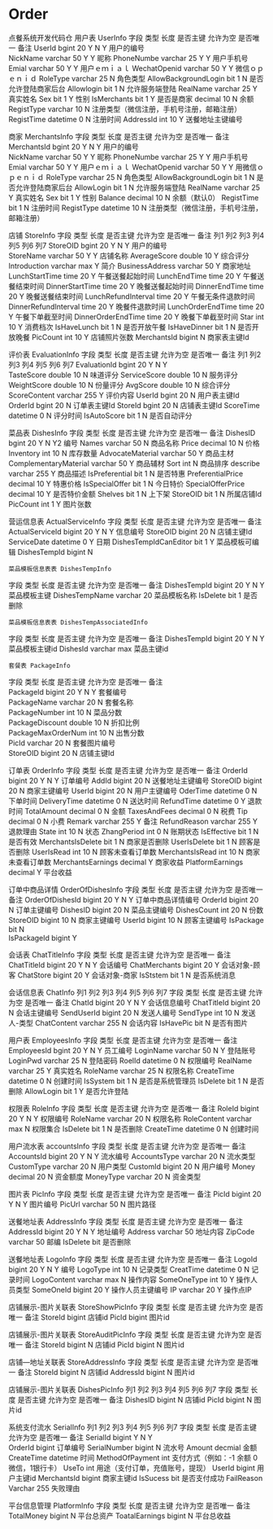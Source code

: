 # Order
点餐系统开发代码仓
用户表 UserInfo
字段	类型	长度	是否主键	允许为空	是否唯一	备注
UserId	bgint	20	Y	N	Y	用户的编号  
NickName	varchar	50		Y	Y	昵称
PhoneNumbe	varchar	25		Y	Y	用户手机号
Emial	varchar	50		Y	Y	用户ｅｍｉａｌ
WechatOpenid	varchar	50		Y	Y	微信ｏｐｅｎｉｄ
RoleType	varchar	25		N		角色类型
AllowBackgroundLogin	bit	1		N		是否允许登陆商家后台
Allowlogin	bit	1		N		允许服务端登陆
RealName	varchar	25		Y		真实姓名
Sex	bit	1		Y		性别
IsMerchants	bit	1		Y		是否是商家
	decimal	10		N		余额
RegistType	varchar	10		N		注册类型（微信注册，手机号注册，邮箱注册）
RegistTime	datetime	0		N		注册时间
AddressId	int	10		Y		送餐地址主键编号










商家 MerchantsInfo
字段	类型	长度	是否主键	允许为空	是否唯一	备注
MerchantsId	bgint	20	Y	N	Y	用户的编号  
NickName	varchar	50		Y	Y	昵称
PhoneNumbe	varchar	25		Y	Y	用户手机号
Emial	varchar	50		Y	Y	用户ｅｍｉａｌ
WechatOpenid	varchar	50		Y	Y	用微信ｏｐｅｎｉｄ
RoleType	varchar	25		N		角色类型
AllowBackgroundLogin	bit	1		N		是否允许登陆商家后台
AllowLogin	bit	1		N		允许服务端登陆
RealName	varchar	25		Y		真实姓名
Sex	bit	1		Y		性别
Balance	decimal	10		N		余额（默认0）
RegistTime	bit	1		N		注册时间
RegistType	datetime	10		N		注册类型（微信注册，手机号注册，邮箱注册）

店铺 StoreInfo
字段	类型	长度	是否主键	允许为空	是否唯一	备注
列1	列2	列3	列4	列5	列6	列7
StoreOID	bgint	20	Y	N	Y	用户的编号  
StoreName	varchar	50		Y	Y	店铺名称
AverageScore	double	10		Y		综合评分
Introduction	varchar	max		Y		简介
BusinessAddress	varchar	50		Y		商家地址
LunchStartTime	time	20		Y		午餐送餐起始时间
LunchEndTime	time	20		Y		午餐送餐结束时间
DinnerStartTime	time	20		Y		晚餐送餐起始时间
DinnerEndTime	time	20		Y		晚餐送餐结束时间
LunchRefundInterval	time	20		Y		午餐无条件退款时间
DinnerRefundInterval	time	20		Y		晚餐件退款时间
LunchOrderEndTime	time	20		Y		午餐下单截至时间
DinnerOrderEndTime	time	20		Y		晚餐下单截至时间
Star	int	10		Y		消费档次
IsHaveLunch	bit	1		N		是否开放午餐
IsHaveDinner	bit	1		N		是否开放晚餐
PicCount	int	10		Y		店铺照片张数
MerchantsId	bigint			N		商家表主键Id

评价表 EvaluationInfo
字段	类型	长度	是否主键	允许为空	是否唯一	备注
列1	列2	列3	列4	列5	列6	列7
EvaluationId	bgint	20	Y	N	Y	
TasteScore	double	10		N		味道评分
ServiceScore	double	10		N		服务评分
WeightScore	double	10		N		份量评分
AvgScore	double	10		N		综合评分
ScoreContent	varchar	255		Y		评价内容
UserId	bgint	20		N		用户表主键Id
OrderId	bgint	20		N		订单表主键Id
StoreId	bgint	20		N		店铺表主键Id
ScoreTime	datetime	0		N		评分时间
IsAutoScore	bit	1		N		是否自动评分









菜品表 DishesInfo
字段	类型	长度	是否主键	允许为空	是否唯一	备注
DishesID	bgint	20	Y	N	Y2	编号
Names	varchar	50		N		商品名称
Price	decimal	10		N		价格
Inventory	int	10		N		库存数量
AdvocateMaterial	varchar	50		Y		商品主材
ComplementaryMaterial	varchar	50		Y		商品辅材
Sort	int			N		商品排序
describe	varchar	255		Y		商品描述
IsPreferential	bit	1		N		是否特惠
PreferentialPrice	decimal	10		Y		特惠价格
IsSpecialOffer	bit	1		N		今日特价
SpecialOfferPrice	decimal	10		Y		是否特价金额
Shelves	bit	1		N		上下架
StoreOID	bit	1		N		所属店铺Id
PicCount	int	1		Y		图片张数

营运信息表 ActualServiceInfo
字段	类型	长度	是否主键	允许为空	是否唯一	备注
ActualServiceId	bigint	20	Y	N	Y	信息编号
StoreOID	bigint	20		N		店铺主键Id
ServiceDate	datetime	0		Y		日期
DishesTempIdCanEditor	bit	1		Y		菜品模板可编辑
DishesTempId	bigint			N		


	菜品模板信息表表 DishesTempInfo
字段	类型	长度	是否主键	允许为空	是否唯一	备注
DishesTempId	bigint	20	Y	N	Y	菜品模板主键
DishesTempName	varchar	20				菜品模板名称
IsDelete	bit	1				是否删除
						


	菜品模板信息表表 DishesTempAssociatedInfo
字段	类型	长度	是否主键	允许为空	是否唯一	备注
DishesTempId	bigint	20	Y	N	Y	菜品模板主键id
DishesId	varchar	max				菜品主键id







	套餐表 PackageInfo			
字段	类型	长度	是否主键	允许为空	是否唯一	备注				
PackageId	bigint	20	Y	N	Y	套餐编号				
PackageName	varchar	20		N		套餐名称				
PackageNumber	int	10		N		菜品分数				
PackageDiscount	double	10		N		折扣比例				
PackageMaxOrderNum	int	10		N		出售分数				
PicId	varchar	20		N		套餐图片编号	
StoreOID	bigint	20		N		店铺主键Id				




订单表 OrderInfo
字段	类型	长度	是否主键	允许为空	是否唯一	备注
OrderId	bigint	20	Y	N	Y	订单编号
AddId	bigint	20		N		送餐地址主键编号
StoreOID	bigint	20		N		商家主键编号
UserId	bigint	20		N		用户主键编号
OderTime	datetime	0		N		下单时间
DeliveryTime	datetime	0		N		送达时间
RefundTime	datetime	0		Y		退款时间
TotalAmount	decimal	0		N		金额
TaxesAndFees	decimal	0		N		税费
Tip	decimal	0		N		小费
Remark	varchar	255		Y		备注
RefundReason	varchar	255		Y		退款理由
State	int	10		N		状态
ZhangPeriod	int	0		N		账期状态
IsEffective	bit	1		N		是否有效
MerchantsIsDelete	bit	1		N		商家是否删除
UserIsDelete	bit	1		N		顾客是否删除
UserIsRead	int	10		N		顾客未查看订单数
MerchantsIsRead	int	10		N		商家未查看订单数
MerchantsEarnings	decimal			Y		商家收益
PlatformEarnings	decimal			Y		平台收益



	


订单中商品详情 OrderOfDishesInfo
字段	类型	长度	是否主键	允许为空	是否唯一	备注
OrderOfDishesId	bigint	20	Y	N	Y	订单中商品详情编号
OrderId	bigint	20		N		订单主键编号
DishesID	bigint	20		N		菜品主键编号
DishesCount	int	20		N		份数
StoreOID	bigint	10		N		商家主键编号
UserId	bigint	10		N		顾客主键编号
IsPackage	bit			N		
IsPackageId	bigint			Y		



会话表 ChatTitleInfo
字段	类型	长度	是否主键	允许为空	是否唯一	备注
ChatTitleId	bigint	20	Y	N	Y	会话编号
ChatMerchants	bigint	20		Y		会话对象-顾客
ChatStore	bigint	20		Y		会话对象-商家
IsStstem	bit	1		N		是否系统消息




会话信息表 ChatInfo
列1	列2	列3	列4	列5	列6	列7
字段	类型	长度	是否主键	允许为空	是否唯一	备注
ChatId	bigint	20	Y	N	Y	会话信息编号
ChatTitleId	bigint	20		N		会话主键编号
SendUserId	bigint	20		N		发送人编号
SendType	int	10		N		发送人-类型
ChatContent	varchar	255		N		会话内容
IsHavePic	bit			N		是否有图片











用户表 EmployeesInfo
字段	类型	长度	是否主键	允许为空	是否唯一	备注
EmployeesId	bgint	20	Y	N	Y	员工编号 
LoginName	varchar	50		N	Y	登陆账号
LoginPwd	varchar	25		N		登陆密码
RoelId	datetime	0		N		权限编号
RealName	varchar	25		Y		真实姓名
RoleName	varchar	25		N		权限名称
CreateTime	datetime	0		N		创建时间
IsSystem	bit	1		N		是否是系统管理员
IsDelete	bit	1		N		是否删除
AllowLogin	bit	1		Y		是否允许登陆




权限表 RoleInfo
字段	类型	长度	是否主键	允许为空	是否唯一	备注
RoleId	bigint	20	Y	N	Y	权限编号
RoleName	varchar	20		N		权限名称
RoleContent	varchar	max		N		权限集合
IsDelete	bit	1		N		是否删除
CreateTime	datetime	0		N		创建时间



用户流水表 accountsInfo
字段	类型	长度	是否主键	允许为空	是否唯一	备注
AccountsId	bigint	20	Y	N	Y	流水编号
AccountsType	varchar	20		N		流水类型
CustomType	varchar	20		N		用户类型
CustomId	bigint	20		N		用户编号
Money	decimal	20		N		资金额度
MoneyType	varchar	20		N		资金类型






图片表 PicInfo
字段	类型	长度	是否主键	允许为空	是否唯一	备注
PicId	bigint	20	Y	N	Y	图片编号
PicUrl	varchar	50		N		图片路径




送餐地址表 AddressInfo
字段	类型	长度	是否主键	允许为空	是否唯一	备注
AddressId	bigint	20	Y	N	Y	地址编号
Address	varchar	50				地址内容
ZipCode	varchar	50				邮编
IsDelete	bit					是否删除


送餐地址表 LogoInfo
字段	类型	长度	是否主键	允许为空	是否唯一	备注
LogoId	bigint	20	Y	N	Y	编号
LogoType	int	10		N		记录类型
CreatTime	datetime	0		N		记录时间
LogoContent	varchar	max		N		操作内容
SomeOneType	int	10		Y		操作人员类型
SomeOneId	bigint	20		Y		操作人员主键编号
IP	varchar	20		Y		操作点IP


店铺展示-图片关联表 StoreShowPicInfo
字段	类型	长度	是否主键	允许为空	是否唯一	备注
StoreId	bigint					店铺id
PicId	bigint					图片id

店铺展示-图片关联表 StoreAuditPicInfo
字段	类型	长度	是否主键	允许为空	是否唯一	备注
StoreId	bigint			N		店铺id
PicId	bigint			N		图片id






店铺—地址关联表 StoreAddressInfo
字段	类型	长度	是否主键	允许为空	是否唯一	备注
StoreId	bigint			N		店铺id
AddressId	bigint			N		图片id


店铺展示-图片关联表 DishesPicInfo
列1	列2	列3	列4	列5	列6	列7
字段	类型	长度	是否主键	允许为空	是否唯一	备注
DishesID	bigint			N		店铺id
PicId	bigint			N		图片id

系统支付流水 SerialInfo
列1	列2	列3	列4	列5	列6	列7
字段	类型	长度	是否主键	允许为空	是否唯一	备注
SerialId	bigint		Y	N	Y	
OrderId	bigint					订单编号
SerialNumber	bigint			N		流水号
Amount 	decmial					金额
CreateTime	datetime					时间
MethodOfPayment	int					支付方式（例如：-1 余额 0 微信，1银行卡）
UseTo	int					用途（支付订单，充值账号，提现）
UserId	bigint					用户主键id
MerchantsId	bigint					商家主键id
IsSucess	bit					是否支付成功
FailReason	Varchar	255				失败理由


平台信息管理 PlatformInfo
字段	类型	长度	是否主键	允许为空	是否唯一	备注
TotalMoney	bigint			N		平台总资产
ToatalEarnings	bigint			N		平台总收益

